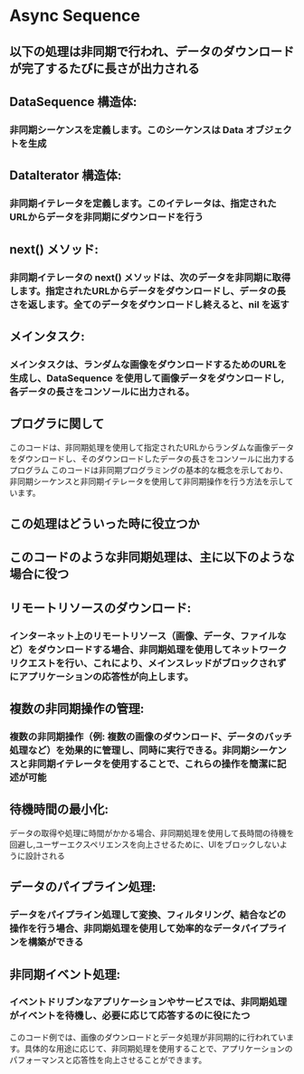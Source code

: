 #  Async Sequence

## 以下の処理は非同期で行われ、データのダウンロードが完了するたびに長さが出力される


## DataSequence 構造体:
### 非同期シーケンスを定義します。このシーケンスは Data オブジェクトを生成

## DataIterator 構造体:
###  非同期イテレータを定義します。このイテレータは、指定されたURLからデータを非同期にダウンロードを行う

## next() メソッド: 
### 非同期イテレータの next() メソッドは、次のデータを非同期に取得します。指定されたURLからデータをダウンロードし、データの長さを返します。全てのデータをダウンロードし終えると、nil を返す

## メインタスク: 
### メインタスクは、ランダムな画像をダウンロードするためのURLを生成し、DataSequence を使用して画像データをダウンロードし, 各データの長さをコンソールに出力される。


## プログラに関して
このコードは、非同期処理を使用して指定されたURLからランダムな画像データをダウンロードし、そのダウンロードしたデータの長さをコンソールに出力するプログラム
このコードは非同期プログラミングの基本的な概念を示しており、非同期シーケンスと非同期イテレータを使用して非同期操作を行う方法を示しています。


## この処理はどういった時に役立つか

## このコードのような非同期処理は、主に以下のような場合に役つ

## リモートリソースのダウンロード:
### インターネット上のリモートリソース（画像、データ、ファイルなど）をダウンロードする場合、非同期処理を使用してネットワークリクエストを行い、これにより、メインスレッドがブロックされずにアプリケーションの応答性が向上します。

## 複数の非同期操作の管理: 
### 複数の非同期操作（例: 複数の画像のダウンロード、データのバッチ処理など）を効果的に管理し、同時に実行できる。非同期シーケンスと非同期イテレータを使用することで、これらの操作を簡潔に記述が可能

## 待機時間の最小化: 
データの取得や処理に時間がかかる場合、非同期処理を使用して長時間の待機を回避し,ユーザーエクスペリエンスを向上させるために、UIをブロックしないように設計される

## データのパイプライン処理:
### データをパイプライン処理して変換、フィルタリング、結合などの操作を行う場合、非同期処理を使用して効率的なデータパイプラインを構築ができる

## 非同期イベント処理: 
### イベントドリブンなアプリケーションやサービスでは、非同期処理がイベントを待機し、必要に応じて応答するのに役にたつ

このコード例では、画像のダウンロードとデータ処理が非同期的に行われています。具体的な用途に応じて、非同期処理を使用することで、アプリケーションのパフォーマンスと応答性を向上させることができます。






